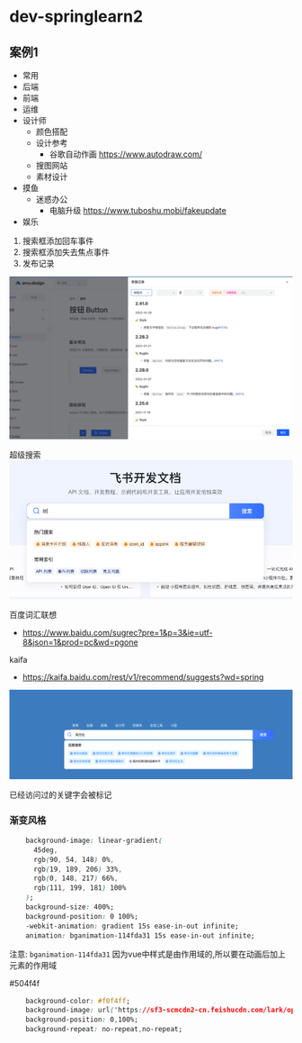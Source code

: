 # dev-springlearn2


## 案例1

- 常用
- 后端
- 前端
- 运维
- 设计师
	- 颜色搭配
	- 设计参考
		- 谷歌自动作画 https://www.autodraw.com/
	- 搜图网站
	- 素材设计
- 摸鱼
	- 迷惑办公
		- 电脑升级 https://www.tuboshu.mobi/fakeupdate
- 娱乐



1. 搜索框添加回车事件
2. 搜索框添加失去焦点事件
3. 发布记录

![img_1.png](img_1.png)

超级搜索
![img.png](img.png)



百度词汇联想
- https://www.baidu.com/sugrec?pre=1&p=3&ie=utf-8&json=1&prod=pc&wd=pgone


kaifa
- https://kaifa.baidu.com/rest/v1/recommend/suggests?wd=spring


![img_2.png](img_2.png)

已经访问过的关键字会被标记



### 渐变风格

```css 
    background-image: linear-gradient(
      45deg,
      rgb(90, 54, 148) 0%,
      rgb(19, 189, 206) 33%,
      rgb(0, 148, 217) 66%,
      rgb(111, 199, 181) 100%
    );
    background-size: 400%;
    background-position: 0 100%;
    -webkit-animation: gradient 15s ease-in-out infinite;
    animation: bganimation-114fda31 15s ease-in-out infinite;
```

注意: `bganimation-114fda31` 因为vue中样式是由作用域的,所以要在动画后加上元素的作用域

#504f4f
```css 
    background-color: #f0f4ff;
    background-image: url('https://sf3-scmcdn2-cn.feishucdn.com/lark/open/doc/frontend/images/home-banner-left-572185fb.png'),url('https://sf3-scmcdn2-cn.feishucdn.com/lark/open/doc/frontend/images/home-banner-right-c40ab17b.png');
    background-position: 0,100%;
    background-repeat: no-repeat,no-repeat;
```
